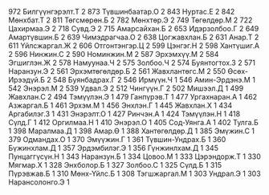 972 Билгүүнгэрэлт.Т 2
873 Түвшинбаатар.О 2
843 Нуртас.Е 2
842 Мөнхбат.Т 2
811 Төгсмөрөн.Б 2
782 Мөнхтөр.Э 2
749 Төгөлдөр.М 2
722 Цахирмаа.Э 2
718 Сувд.Э 2
715 Амарсайхан.Б 2
653 Идэрзолбоо.Г 2
649 Амартүвшин.Б 2
639 Чимэдрагчаа.О 2
638 Цогжавхлан.Б 2
631 Анар.Т 2
611 Үйлсжаргал.Ж 2
606 Отгонтэнгэр.Ц 2
599 Цэнгэг.Н 2
598 Хантүшиг.А 2
596 Нинжин.С 2
590 Номинжин.М 2
587 Эрхэмхүү.М 2
584 Эгшиглэн.Ж 2
578 Намуунаа.Ч 2
575 Золбоо.Ч 2
574 Буянтогтох.З 2
571 Наранзун.Э 2
561 Эрхэмтөгөлдөр.Б 2
561 Жавхлантөгс.М 2
550 Өсөх-Ирээдүй.Б 2
548 Буянбадрах.Г 2
546 Ирмүүн.Ч 1
546 Амин-Эрдэнэ.М 1
542 Энэрэл.М 2
539 Удвал.Э 2
512 Чингүүн.Г 2
502 Мишээл.Д 1
499 Жавхлан.С 2
494 Тэмүүлэн.Э 1
479 Ганпүрэв.Т 1
477 Ургахнаран.А 1
462 Азжаргал.Б 1
461 Эрхэм.М 1
456 Энхлэн.Г 1
445 Жавхлан.Х 1
434 Аргабилэг.З 1
431 Энэрэлт.О 1
427 Ринчэн.А 1
424 Тэмүүлэн.Н 1
418 Сүлд.Г 1
412 Оргилмаа.Н 1
410 Энэрэл.О 1
405 Сод-Уянга.А 1
402 Тулга.Б 1
398 Маралмаа.Д 1
398 Амар.Ө 1
388 Хантөгөлдөр.Д 1
385 Эмүжин.С 1
379 Одмандах.О 1
370 Эмүүжин.Г 1
361 Түвшин-Ундрах.Б 1
360 Бүжинхлам.Д 1
357 Эрдэмбилэг.Э 1
356 Гүнжинлхам.Д 1
345 Пунцаггүсүн.Н 1
343 Наранзун.Б 1
334 Цовоо.М 1
333 Цэрэндорж.Т 1
330 Мягмар.Х 1
328 Энхболор.Б 1
327 Золбоо.С 1
325 Сүлд.Б 1
315 Пүрэвжав.Б 1
310 Мөнх-Үйлс.Б 1
308 Тэгшжаргал.М 1
303 Ундрал.Э 1
303 Нарансолонго.Э 1
